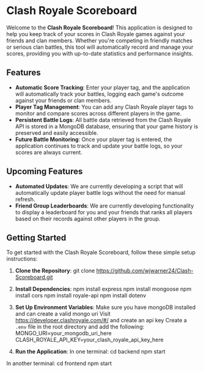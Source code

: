 # Clash Royale Scoreboard

Welcome to the **Clash Royale Scoreboard**! This application is designed to help you keep track of your scores in Clash Royale games against your friends and clan members. Whether you're competing in friendly matches or serious clan battles, this tool will automatically record and manage your scores, providing you with up-to-date statistics and performance insights.

## Features

- **Automatic Score Tracking**: Enter your player tag, and the application will automatically track your battles, logging each game's outcome against your friends or clan members.
- **Player Tag Management**: You can add any Clash Royale player tags to monitor and compare scores across different players in the game.
- **Persistent Battle Logs**: All battle data retrieved from the Clash Royale API is stored in a MongoDB database, ensuring that your game history is preserved and easily accessible.
- **Future Battle Monitoring**: Once your player tag is entered, the application continues to track and update your battle logs, so your scores are always current.

## Upcoming Features

- **Automated Updates**: We are currently developing a script that will automatically update player battle logs without the need for manual refresh.
- **Friend Group Leaderboards**: We are currently developing functionality to display a leaderboard for you and your friends that ranks
all players based on their records against other players in the group.

## Getting Started

To get started with the Clash Royale Scoreboard, follow these simple setup instructions:

1. **Clone the Repository**:
git clone https://github.com/wjwarner24/Clash-Scoreboard.git

2. **Install Dependencies**:
npm install express
npm install mongoose
npm install cors
npm install royale-api
npm install dotenv

3. **Set Up Environment Variables**:
Make sure you have mongoDB installed and can create a valid mongo uri
Visit https://developer.clashroyale.com/#/ and create an api key
Create a `.env` file in the root directory and add the following:
MONGO_URI=your_mongodb_uri_here
CLASH_ROYALE_API_KEY=your_clash_royale_api_key_here

4. **Run the Application**:
In one terminal:
cd backend
npm start

In another terminal:
cd frontend
npm start
